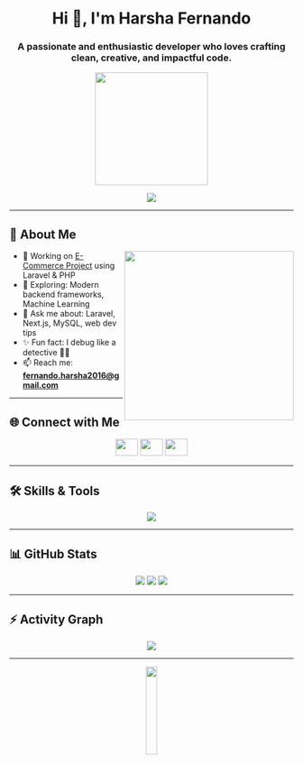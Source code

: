 <h1 align="center">Hi 👋, I'm Harsha Fernando</h1>
<h3 align="center">A passionate and enthusiastic developer who loves crafting clean, creative, and impactful code.</h3>

<p align="center">
  <img src="https://image.myanimelist.net/ui/0YNGMBN7CXMEk-P9BspU4WlXmBe_SGHSnNvwDnnlOFXgoK141ZQMZGqHOwW4COUaA-H7pn7b82XhWJ6H9RN-JR2r3Ga0y_Dm6qoNuOy4HQ_5pyojYSBxN_X8qJc9uVFAVlTXjzR6-iPXyJGc-YQoGztwdaIpDG-mFRbYMwZlW_Q" height="200" />
</p>

<div align="center">
  <img src="https://readme-typing-svg.herokuapp.com?font=Architects+Daughter&color=%2338C2FF&size=30&center=true&vCenter=true&lines=Hey+there!+I'm+Harsha+Fernando;Welcome+to+my+GitHub+space!;Happy+to+see+you+here+👨‍💻✨" />
</div>

---

## 🧠 About Me
<picture>
  <img align="right" src="https://raw.githubusercontent.com/arsentieva/arsentieva/main/code.gif" width="300px"/>
</picture>

- 🔭 Working on [E-Commerce Project](https://github.com/HarshaFdo/E-Commerce_Project.git) using Laravel & PHP  
- 🌱 Exploring: Modern backend frameworks, Machine Learning  
- 💬 Ask me about: Laravel, Next.js, MySQL, web dev tips  
- ✨ Fun fact: I debug like a detective 🕵️‍♂️  
- 📫 Reach me: **fernando.harsha2016@gmail.com**

---

## 🌐 Connect with Me
<p align="center">
  <a href="https://linkedin.com/in/YOUR-LINK"><img src="https://raw.githubusercontent.com/rahuldkjain/github-profile-readme-generator/master/src/images/icons/Social/linked-in-alt.svg" height="30" width="40" /></a>
  <a href="https://fb.com/YOUR-LINK"><img src="https://raw.githubusercontent.com/rahuldkjain/github-profile-readme-generator/master/src/images/icons/Social/facebook.svg" height="30" width="40" /></a>
  <a href="https://instagram.com/YOUR-LINK"><img src="https://raw.githubusercontent.com/rahuldkjain/github-profile-readme-generator/master/src/images/icons/Social/instagram.svg" height="30" width="40" /></a>
</p>

---

## 🛠️ Skills & Tools
<p align="center">
  <img src="https://skillicons.dev/icons?i=php,laravel,nextjs,mysql,js,ts,nodejs,react,python,c,tailwind,figma,git,linux,vscode" />
</p>

---

## 📊 GitHub Stats
<p align="center">
  <img src="https://github-readme-stats.vercel.app/api?username=HarshaFdo&show_icons=true&theme=algolia" />
  <img src="https://github-readme-stats.vercel.app/api/top-langs/?username=HarshaFdo&layout=compact&theme=algolia" />
  <img src="https://github-readme-streak-stats.herokuapp.com?user=HarshaFdo&theme=algolia" />
</p>

---

## ⚡ Activity Graph
<div align="center">
  <img src="https://github-readme-activity-graph.vercel.app/graph?username=HarshaFdo&bg_color=0d1117&color=38c2ff&line=c792ea&point=ffffff&area=true&hide_border=true" />
</div>

---

<p align="center">
  <img src="https://media.giphy.com/media/jpVnC65DmYeyRL4LHS/giphy.gif" width="20%">
</p>
